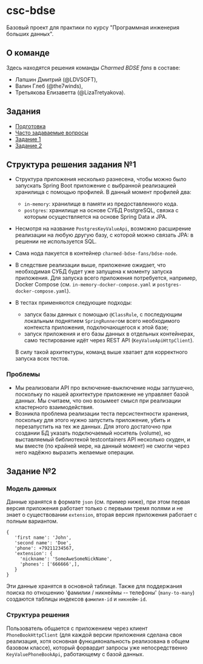 # csc-bdse
Базовый проект для практики по курсу "Программная инженерия больших данных".

## О команде

Здесь находятся решения команды *Charmed BDSE fans* в составе:
- Лапшин Дмитрий (@LDVSOFT),
- Валин Глеб (@the7winds),
- Третьякова Елизаветта (@LizaTretyakova).

## Задания
- [Подготовка](INSTALL.md)
- [Часто задаваемые вопросы](FAQ.md)
- [Задание 1](TASK1.md)
- [Задание 2](TASK2.md)

## Структура решения задания №1
- Структура приложения несколько разнесена, чтобы можно было запускать Spring Boot приложение
  с выбранной реализацией хранилища с помощью профилей. В данный момент профилей два:
  - `in-memory`: хранилище в памяти из предоставленного кода.
  - `postgres`: хранилище на основе СУБД PostgreSQL, связка с которым осуществляется на
    основе Spring Data и JPA.

- Несмотря на название `PostgresKeyValueApi`, возможно расширение
  реализации на любую другую базу, с которой можно связать JPA: в решении
  не используется SQL.
- Сама нода пакуется в контейнер `charmed-bdse-fans/bdse-node`.
- В следствие реализации выше, приложение ожидает, что необходимая СУБД будет уже запущена
  к моменту запуска приложения. Для запуска всего приложения потребуется, например, Docker Compose
  (см. `in-memory-docker-compose.yaml` и `postgres-docker-compose.yaml`).
- В тестах применяются следующие подходы:
  - запуск базы данных с помощью `@ClassRule`, с последующим локальным поднятием `SpringRunner`ом
    всего необходимого контекста приложения, подключающегося к этой базе;
  - запуск приложения и его базы данных в отдельных контейнерах, само тестирование
    идёт через REST API (`KeyValueApiHttpClient`).

  В силу такой архитектуры, команд выше хватает для корректного запуска всех тестов.

### Проблемы

- Мы реализовали API про включение-выключение ноды заглушечно, поскольку по нашей архитектуре
  приложение не управляет базой данных. Мы считаем, что оно возымеет смысл при реализации кластерного взаимодействия.
- Возникла проблема реализации теста персистентности хранения, поскольку для этого нужно запустить приложение,
  убить и перезапустить на тех же данных. Для этого достаточно при создании БД указать подключаемый носитель (volume),
  но выставляемый библиотекой testcontainers API несколько скуден, и мы вместе (по крайней мере, на данный момент) не
  смогли через него надёжно выразить желаемые операции.

## Задание №2
### Модель данных
Данные хранятся в формате `json` (см. пример ниже), при этом первая версия приложения работает только с первыми тремя полями и не знает о существовании `extension`, вторая версия приложения работает с полным вариантом.
```
{
   'first name': 'John',
   'second name': 'Doe',
   'phone': +79211234567,
   'extension': {
     'nickname': 'SomeAweSomeNickName',
     'phones': ['666666',],
   }
}
```
Эти данные хранятся в основной таблице. Также для поддержания поиска по отношению 'фамилии / никнеймы -- телефоны' (`many-to-many`) создаются таблицы индексов `фамилия-id` и `никнейм-id`.
### Структура решения
Пользователь общается с приложением через клиент `PhoneBookHttpClient`
(для каждой версии приложения сделана своя реализация, хотя основная функцияональность
реализована в общем базовом классе), который форвардит запросы уже непосредственно
`KeyValuePhoneBookApi`, работающему с базой данных.
